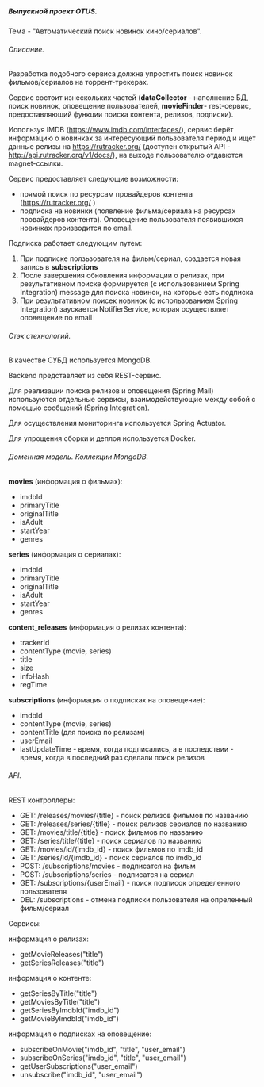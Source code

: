 ##### Выпускной проект OTUS.

Тема - "Автоматический поиск новинок кино/сериалов".

###### Описание.

Разработка подобного сервиса должна упростить поиск новинок фильмов/сериалов на торрент-трекерах. 

Сервис состоит изнескольких частей (**dataCollector** - наполнение БД, поиск новинок, оповещение пользователей, **movieFinder**- rest-сервис, предоставляющий функции поиска контента, релизов, подписки).

Используя IMDB (https://www.imdb.com/interfaces/), сервис берёт информацию о новинках за интересующий пользователя период и ищет данные релизы на https://rutracker.org/  (доступен открытый API - http://api.rutracker.org/v1/docs/), на выходе пользователю отдавются magnet-ссылки.

Сервис предоставляет следующие возможности:

- прямой поиск по ресурсам провайдеров контента (https://rutracker.org/ )
- подписка на новинки (появление фильма/сериала на ресурсах провайдеров контента). Оповещение пользователя появившихся новинках производится по email.

Подписка работает следующим путем:

1. При подписке ползьзователя на фильм/сериал, создается новая запись в **subscriptions**
2. После завершения обновления информации о релизах, при результативном поиске формируется (c использованием Spring Integration) message для поиска новинок, на которые есть подписка
3.  При результативном поисек новинок (c использованием Spring Integration) заускается NotifierService, которая осуществляет оповещение по email

###### Стэк стехнологий.

В качестве СУБД используется MongoDB.

Backend представляет из себя REST-сервис.

Для реализации поиска релизов и оповещения (Spring Mail) используются отдельные сервисы, взаимодействующие между собой с помощью сообщений (Spring Integration).

Для осуществления мониторинга используется Spring Actuator.

Для упрощения сборки и деплоя используется Docker.

###### Доменная модель. Коллекции MongoDB.

**movies** (информация о фильмах):

- imdbId
- primaryTitle
- originalTitle
- isAdult
- startYear
- genres

**series** (информация о сериалах):

- imdbId
- primaryTitle
- originalTitle
- isAdult
- startYear
- genres

**content_releases** (информация о релизах контента):

- trackerId
- contentType (movie, series)
- title
- size
- infoHash
- regTime

**subscriptions** (информация о подписках на оповещение):

- imdbId 
- contentType (movie, series)
- contentTitle (для поиска по релизам)
- userEmail
- lastUpdateTime - время, когда подписались, а в последствии - время, когда в последний раз cделали поиск релизов

###### API.

REST контроллеры:

- GET:  /releases/movies/{title} - поиск релизов фильмов по названию
- GET:  /releases/series/{title} - поиск релизов сериалов по названию
- GET:  /movies/title/{title} - поиск фильмов по названию
- GET:  /series/title/{title} - поиск сериалов по названию
- GET:  /movies/id/{imdb_id} - поиск фильмов по imdb_id
- GET:  /series/id/{imdb_id} - поиск сериалов по imdb_id
- POST:  /subscriptions/movies - подписатся на фильм
- POST:  /subscriptions/series - подписатся на сериал
- GET:  /subscriptions/{userEmail} - поиск подписок определенного пользователя
- DEL:  /subscriptions - отмена подписки пользователя на опреленный фильм/сериал

Сервисы:

информация о релизах:

- getMovieReleases("title")
- getSeriesReleases("title")

информация о контенте:

- getSeriesByTitle("title")
- getMoviesByTitle("title")
- getSeriesByImdbId("imdb_id")
- getMovieByImdbId("imdb_id")

информация о подписках на оповещение:

- subscribeOnMovie("imdb_id", "title", "user_email")
- subscribeOnSeries("imdb_id", "title", "user_email")
- getUserSubscriptions("user_email")
- unsubscribe("imdb_id", "user_email")